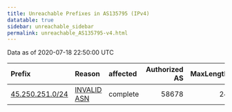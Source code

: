 ```yaml
---
title: Unreachable Prefixes in AS135795 (IPv4)
datatable: true
sidebar: unreachable_sidebar
permalink: unreachable_AS135795-v4.html
---
```


Data as of 2020-07-18 22:50:00 UTC


<div class="datatable-begin"></div>

| Prefix                                                   | Reason                                                                                                  | affected   |   Authorized AS |   MaxLength | Anchor                                       |   unreachable /24s |
|:---------------------------------------------------------|:--------------------------------------------------------------------------------------------------------|:-----------|----------------:|------------:|:---------------------------------------------|-------------------:|
| [45.250.251.0/24](https://stat.ripe.net/45.250.251.0/24) | [INVALID ASN](https://rpki-validator.ripe.net/announcement-preview?asn=AS135795&prefix=45.250.251.0/24) | complete   |           58678 |          24 | [APNIC](unreachable_APNIC_RPKI_Root-v4.html) |                  1 |

<div class="datatable-end"></div>